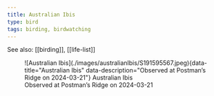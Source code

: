 ```yaml
---
title: Australian Ibis
type: bird
tags: birding, birdwatching
---
```


See also: [[birding]], [[life-list]]


<figure markdown id="1">
  ![Australian Ibis](./images/australianIbis/S191595567.jpeg){data-title="Australian Ibis" data-description="Observed at Postman’s Ridge on 2024-03-21"}
  <caption>Australian Ibis<br />Observed at Postman’s Ridge on 2024-03-21</caption>
</figure>
